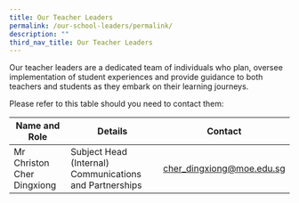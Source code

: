 ```yaml
---
title: Our Teacher Leaders
permalink: /our-school-leaders/permalink/
description: ""
third_nav_title: Our Teacher Leaders
---
```


Our teacher leaders are a dedicated team of individuals who plan, oversee implementation of student experiences and provide guidance to both teachers and students as they embark on their learning journeys. 

Please refer to this table should you need to contact them:


| Name and Role | Details | Contact |
| -------- | -------- | -------- |
| Mr Christon Cher Dingxiong | Subject Head (Internal) Communications and Partnerships      | cher_dingxiong@moe.edu.sg     |






